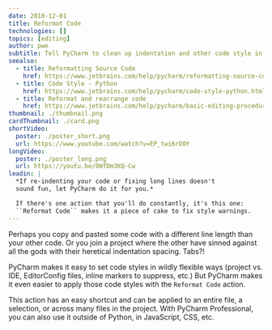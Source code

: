 ```yaml
---
date: 2018-12-01
title: Reformat Code
technologies: []
topics: [editing]
author: pwe
subtitle: Tell PyCharm to clean up indentation and other code style in your file.
seealso:
  - title: Reformatting Source Code
    href: https://www.jetbrains.com/help/pycharm/reformatting-source-code.html
  - title: Code Style - Python
    href: https://www.jetbrains.com/help/pycharm/code-style-python.html
  - title: Reformat and rearrange code
    href: https://www.jetbrains.com/help/pycharm/basic-editing-procedures.html#reformat_rearrange_code
thumbnail: ./thumbnail.png
cardThumbnail: ./card.png
shortVideo:
  poster: ./poster_short.png
  url: https://www.youtube.com/watch?v=EP_twi6rDOY
longVideo:
  poster: ./poster_long.png
  url: https://youtu.be/0WfDm3KQ-Cw
leadin: |
  *If re-indenting your code or fixing long lines doesn't 
  sound fun, let PyCharm do it for you.*

  If there's one action that you'll do constantly, it's this one: 
  ``Reformat Code`` makes it a piece of cake to fix style warnings.
---
```


Perhaps you copy and pasted some code with a different line length than your
other code. Or you join a project where the other have sinned against all the
gods with their heretical indentation spacing. Tabs?!

PyCharm makes it easy to set code styles in wildly flexible ways (project
vs. IDE, EditorConfig files, inline markers to suppress, etc.)
But PyCharm makes it even easier to apply those code styles with the
`Reformat Code` action.

This action has an easy shortcut and can be applied to an entire file,
a selection, or across many files in the project. With PyCharm Professional,
you can also use it outside of Python, in JavaScript, CSS, etc.
